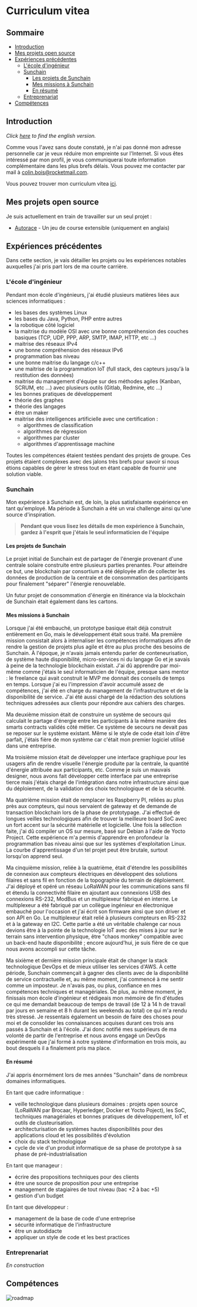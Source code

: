 # Curriculum vitea

## Sommaire
* [Introduction](#introduction)
* [Mes projets open source](#mes-projets-open-source)
* [Expériences précédentes](#expriences-prcdentes)
  * [L'école d'ingénieur](#lcole-dingnieur)
  * [Sunchain](#sunchain)
    * [Les projets de Sunchain](#les-projets-de-sunchain)
    * [Mes missions à Sunchain](#mes-missions--sunchain)
    * [En résumé](#en-rsum)
  * [Entreprenariat](#Entreprenariat)
* [Compétences](#comptences)

## Introduction

*Click [here](README.md) to find the english version.*

Comme vous l'avez sans doute constaté, je n'ai pas donné mon adresse personnelle car je veux réduire mon empreinte sur l'Internet. Si vous êtes intéressé par mon profil, je vous communiquerai toute information complémentaire dans les plus brefs délais. Vous pouvez me contacter par mail à <colin.bois@rocketmail.com>.

Vous pouvez trouver mon curriculum vitea [ici](assets/CV_fr.pdf).

## Mes projets open source
Je suis actuellement en train de travailler sur un seul projet :
 - [Autorace](https://github.com/clnbs/autorace) - Un jeu de course extensible (uniquement en anglais)
 
## Expériences précédentes
Dans cette section, je vais détailler les projets ou les expériences notables auxquelles j'ai pris part lors de ma courte carrière.

### L'école d'ingénieur
Pendant mon école d'ingénieurs, j'ai étudié plusieurs matières liées aux sciences informatiques :
 - les bases des systèmes Linux
 - les bases du Java, Python, PHP entre autres
 - la robotique côté logiciel
 - la maitrise du modèle OSI avec une bonne compréhension des couches basiques  (TCP, UDP, PPP, ARP, SMTP, IMAP, HTTP, etc ...)
 - maitrise des réseaux IPv4
 - une bonne compréhension des réseaux IPv6
 - programmation bas niveau
 - une bonne maitrise du langage c/c++
 - une maitrise de la programmation IoT (full stack, des capteurs jusqu'à la restitution des données)
 - maitrise du management d'équipe sur des méthodes agiles (Kanban, SCRUM, etc ...) avec plusieurs outils (Gitlab, Redmine, etc ...)
 - les bonnes pratiques de développement
 - théorie des graphes
 - théorie des langages
 - être un maker
 - maitrise des intelligences artificielle avec une certification :
   - algorithmes de classification
   - algorithmes de régression
   - algorithmes par cluster
   - algorithmes d'apprentissage machine
   
Toutes les compétences étaient testées pendant des projets de groupe. Ces projets étaient complexes avec des jalons très brefs pour savoir si nous étions capables de gérer le stress tout en étant capable de fournir une solution viable. 

### Sunchain
Mon expérience à Sunchain est, de loin, la plus satisfaisante expérience en tant qu'employé. Ma période à Sunchain a été un vrai challenge ainsi qu'une source d'inspiration.

> __Pendant que vous lisez les détails de mon expérience à Sunchain, gardez à l'esprit que j'étais le seul informaticien de l'équipe__

#### Les projets de Sunchain
Le projet initial de Sunchain est de partager de l'énergie provenant d'une centrale solaire construite entre plusieurs parties prenantes. Pour atteindre ce but, une blockchain par consortium a été déployée afin de collecter les données de production de la centrale et de consommation des participants pour finalement "séparer" l'énergie renouvelable.

Un futur projet de consommation d'énergie en itinérance via la blockchain de Sunchain était également dans les cartons.   

#### Mes missions à Sunchain
Lorsque j'ai été embauché, un prototype basique était déjà construit entièrement en Go, mais le développement était sous traité. Ma première mission consistait alors à internaliser les compétences informatiques afin de rendre la gestion de projets plus agile et être au plus proche des besoins de Sunchain. À l'époque, je n'avais jamais entendu parler de conteneurisation, de système haute disponibilité, micro-services ni du langage Go et je savais à peine de la technologie blockchain existait. J'ai dû apprendre par moi-même comme j'étais le seul informaticien de l'équipe, presque sans mentor : le freelance qui avait construit le MVP me donnait des conseils de temps en temps. Lorsque j'ai eu l'impression d'avoir accumulé assez de compétences, j'ai été en charge du management de l'infrastructure et de la disponibilité de service. J'ai été aussi chargé de la rédaction des solutions techniques adressées aux clients pour répondre aux cahiers des charges.

Ma deuxième mission était de construire un système de secours qui calculait le partage d'énergie entre les participants à la même manière des smarts contracts validés côté métier. Ce système de secours ne devait pas se reposer sur le système existant. Même si le style de code était loin d'être parfait, j'étais fière de mon système car c'était mon premier logiciel utilisé dans une entreprise.

Ma troisième mission était de développer une interface graphique pour les usagers afin de rendre visuelle l'énergie produite par la centrale, la quantité d'énergie attribuée aux participants, etc. Comme je suis un mauvais designer, nous avons fait développer cette interface par une entreprise tierce mais j'étais chargé de l'intégration dans notre infrastructure ainsi que du déploiement, de la validation des choix technologique et de la sécurité.

Ma quatrième mission était de remplacer les Raspberry PI, reliées au plus près aux compteurs, qui nous servaient de gateway et de demande de transaction blockchain lors de la phase de prototypage. J'ai effectué de longues veilles technologiques afin de trouver la meilleure board SoC avec un fort accent sur la sécurité matérielle et logicielle. Une fois la sélection faite, j'ai dû compiler un OS sur mesure, basé sur Debian à l'aide de Yocto Project. Cette expérience m'a permis d'apprendre en profondeur la programmation bas niveau ainsi que sur les systèmes d'exploitation Linux. La courbe d'apprentissage d'un tel projet peut être brutale, surtout lorsqu'on apprend seul.

Ma cinquième mission, reliée à la quatrième, était d'étendre les possibilités de connexion aux compteurs électriques en développent des solutions filaires et sans fil en fonction de la topographie du terrain de déploiement. J'ai déployé et opéré un réseau LoRaWAN pour les communications sans fil et étendu la connectivité filaire en ajoutant aux connexions USB des connexions RS-232, ModBus et un multiplexeur fabriqué en interne. Le multiplexeur a été fabriqué par un collègue ingénieur en électronique embauché pour l'occasion et j'ai écrit son firmware ainsi que son driver et son API en Go. Le multiplexeur était relié à plusieurs compteurs en RS-232 et à la gateway en I2C. Cette partie a été un véritable chalenge car nous devions être à la pointe de la technologie IoT avec des mises à jour sur le terrain sans intervention physique, être "chaos monkey" compatible avec un back-end haute disponibilité ; encore aujourd'hui, je suis fière de ce que nous avons accompli sur cette tâche.

Ma sixième et dernière mission principale était de changer la stack technologique DevOps et de mieux utiliser les services d'AWS. À cette période, Sunchain commençait à gagner des clients avec de la disponibilité de service contractuelle et, au même moment, j'ai commencé à me sentir comme un imposteur. Je n'avais pas, ou plus, confiance en mes compétences techniques et managériales. De plus, au même moment, je finissais mon école d'ingénieur et rédigeais mon mémoire de fin d'études ce qui me demandait beaucoup de temps de travail (de 12 à 14 h de travail par jours en semaine et 8 h durant les weekends au total) ce qui m'a rendu très stressé. Je ressentais également un besoin de faire des choses pour moi et de consolider les connaissances acquises durant ces trois ans passés à Sunchain et à l'école. J'ai donc notifié mes supérieurs de ma volonté de partir de l'entreprise et nous avons engagé un DevOps expérimenté que j'ai formé à notre système d'information en trois mois, au bout desquels il a finalement pris ma place.

#### En résumé
J'ai appris énormément lors de mes années "Sunchain" dans de nombreux domaines informatiques.

En tant que cadre informatique : 
 - veille technologique dans plusieurs domaines : projets open source (LoRaWAN par Brocaar, Hyperledger, Docker et Yocto Poject), les SoC, techniques managériales et bonnes pratiques de développement, IoT et outils de clusteurisation.
 - architecturisation de systèmes hautes disponibilités pour des applications cloud et les possibilités d'évolution
 - choix du stack technologique
 - cycle de vie d'un produit informatique de sa phase de prototype à sa phase de pré-industrialisation
 
En tant que manageur :
 - écrire des propositions techniques pour des clients
 - être une source de proposition pour une entreprise
 - management de stagiaires de tout niveau (bac +2 à bac +5)
 - gestion d'un budget
 
En tant que développeur :
 - management de la base de code d'une entreprise
 - sécurité informatique de l'infrastructure
 - être un autodidacte
 - appliquer un style de code et les best practices

### Entreprenariat
*En construction*

## Compétences 

![roadmap](assets/roadmap.png)
